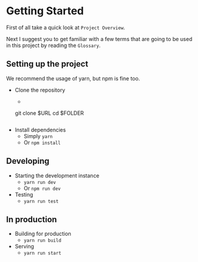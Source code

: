 # Getting Started

First of all take a quick look at `Project Overview`.

Next I suggest you to get familiar with a few terms that are going to be used in this project by reading the `Glossary`.

## Setting up the project

We recommend the usage of yarn, but npm is fine too.

* Clone the repository
	* ```
	git clone $URL
	cd $FOLDER
	```
* Install dependencies
	* Simply `yarn`
	* Or `npm install`

## Developing

* Starting the development instance
	* `yarn run dev`
	* Or `npm run dev`
* Testing
	* `yarn run test`

## In production

* Building for production
	* `yarn run build`
* Serving
	* `yarn run start`
